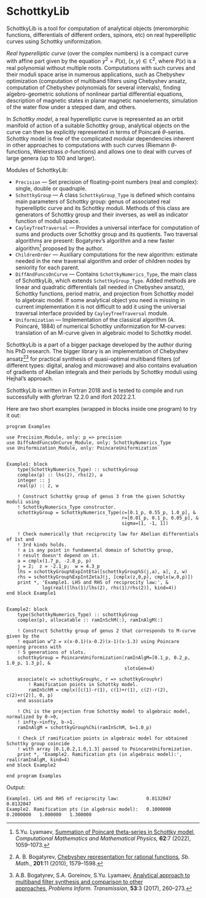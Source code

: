 # SchottkyLib

SchottkyLib is a tool for computation of analytical objects (meromorphic functions, differentials of different orders, spinors, etc) on real hyperelliptic curves using Schottky uniformization. 

*Real hyperelliptic curve* (over the complex numbers) is a compact curve with affine part given by the equation $y^2 = P(x),~(x,y)\in\mathbb{C}^2$, where $P(x)$ is a real polynomial without multiple roots. Computations with such curves and their moduli space arise in numerous applications, such as Chebyshev optimization (computation of multiband filters using Chebyshev ansatz, computation of Chebyshev polynomials for several intervals), finding algebro-geometric solutions of nonlinear partial differential equations, description of magnetic states in planar magnetic nanoelements, simulation of the water flow under a stepped dam, and others. 

In *Schottky model*, a real hyperelliptic curve is represented as an orbit manifold of action of a suitable Schottky group, analytical objects on the curve can then be explicitly represented in terms of Poincaré $\theta$-series. Schottky model is free of the complicated modular dependencies inherent in other approaches to computations with such curves (Riemann $\theta$-functions, Weierstrass $\sigma$-functions) and allows one to deal with curves of large genera (up to 100 and larger).

Modules of SchottkyLib:

- `Precision` — Set precision of floating-point numbers (real and complex): single, double or quadruple.
- `SchottkyGroup` — A class `SchottkyGroup_Type` is defined which contains main parameters of Schottky group: genus of associated real hyperelliptic curve and its Schottky moduli. Methods of this class are generators of Schottky group and their inverses, as well as indicator function of moduli space.
- `CayleyTreeTraversal` — Provides a universal interface for computation of sums and products over Schottky group and its quotients. Two traversal algorithms are present: Bogatyrev’s algorithm and a new faster algorithm[^2] proposed by the author.
- `ChildrenOrder` — Auxiliary computations for the new algorithm: estimate needed in the new traversal algorithm and order of children nodes by seniority for each parent.
- `DiffAndFuncsOnCurve` — Contains `SchottkyNumerics_Type`, the main class of SchottkyLib, which extends `SchottkyGroup_Type`. Added methods are linear and quadratic differentials (all needed in Chebyshev ansatz), Schottky functions, period matrix, and projection from Schottky model to algebraic model. If some analytical object you need is missing in current implementation it is not difficult to add it using the universal traversal interface provided by `CayleyTreeTraversal` module.
- `Uniformization` — Implementation of the classical algorithm (A. Poincaré, 1884) of numerical Schottky uniformization for M-curves: translation of an M-curve given in algebraic model to Schottky model.

SchottkyLib is a part of a bigger package developed by the author during his PhD research. The bigger library is an implementation of Chebyshev ansatz[^4][^5] for practical synthesis of quasi-optimal multiband filters (of different types: digital, analog and microwave) and also contains evaluation of gradients of Abelian integrals and their periods by Schottky moduli using Hejhal’s approach. 

SchottkyLib is written in Fortran 2018 and is tested to compile and run successfully with gfortran 12.2.0 and ifort 2022.2.1. 

Here are two short examples (wrapped in blocks inside one program) to try it out:

```Fortran
program Examples

use Precision_Module, only: p => precision
use DiffsAndFuncsOnCurve_Module, only: SchottkyNumerics_Type
use Uniformization_Module, only: PoincareUniformization


Example1: block
    type(SchottkyNumerics_Type) :: schottkyGroup
    complex(p) :: lhs(2), rhs(2), a
    integer :: j
    real(p) :: z, w

    ! Construct Schottky group of genus 3 from the given Schottky moduli using 
    ! SchottkyNumerics_Type constructor.
    schottkyGroup = SchottkyNumerics_Type(c=[0.1_p, 0.55_p, 1.0_p], &
                                          r=[0.01_p, 0.1_p, 0.05_p], &
                                          sigma=[1, -1, 1])

    ! Check numerically that reciprocity law for Abelian differentials of 1st and 
    ! 3rd kinds holds. 
    ! a is any point in fundamental domain of Schottky group,
    ! result doesn't depend on it.
    a = cmplx(1.7_p, -2.8_p, p) 
    j = 2;  z = -2.1_p;  w = 4.3_p
    lhs = schottkyGroup%ExpIntEta([schottkyGroup%S(j,a), a], z, w)
    rhs = schottkyGroup%ExpIntZetaJ(j, [cmplx(z,0,p), cmplx(w,0,p)])
    print *, 'Example1. LHS and RHS of reciprocity law:', &
             log(real([lhs(1)/lhs(2), rhs(1)/rhs(2)], kind=4))
end block Example1


Example2: block
    type(SchottkyNumerics_Type) :: schottkyGroup
    complex(p), allocatable :: ramInSchM(:), ramInAlgM(:)

    ! Construct Schottky group of genus 2 that corresponds to M-curve given by the 
    ! equation w^2 = x(x-0.1)(x-0.2)(x-1)(x-1.3) using Poincare opening process with 
    ! 5 generations of slots.
    schottkyGroup = PoincareUniformization(ramInAlgM=[0.1_p, 0.2_p, 1.0_p, 1.3_p], &
                                           slotsGen=4)

    associate(c => schottkyGroup%c, r => schottkyGroup%r)
        ! Ramification points in Schottky model.
        ramInSchM = cmplx([c(1)-r(1), c(1)+r(1), c(2)-r(2), c(2)+r(2)], 0, p)
    end associate

    ! Chi is the projection from Schottky model to algebraic model, normalized by 0->0, 
    ! infty->infty, b->1.
    ramInAlgM = schottkyGroup%Chi(ramInSchM, b=1.0_p)

    ! Check if ramification points in algebraic model for obtained Schottky group coincide
    ! with array [0.1,0.2,1.0,1.3] passed to PoincareUniformization.
    print *, 'Example2. Ramification pts (in algebraic model):', real(ramInAlgM, kind=4)
end block Example2

end program Examples
```

Output:

```Fortran
Example1. LHS and RHS of reciprocity law:          0.8132047   0.8132047
Example2. Ramification pts (in algebraic model):   0.1000000   0.2000000   1.000000   1.300000
```

[^2]: S.Yu. Lyamaev, [Summation of Poincaré theta-series in Schottky model](https://link.springer.com/article/10.1134/S0965542522070053), *Computational Mathematics and Mathematical Physics,* **62**:7 (2022), 1059–1073.

[^4]: A. B. Bogatyrev, [Chebyshev representation for rational functions](https://doi.org/10.1070/SM2010v201n11ABEH004123), *Sb. Math.*, **201**:11 (2010), 1579–1598.

[^5]: A.B. Bogatyrev, S.A. Goreinov, S.Yu. Lyamaev, [Analytical approach to multiband filter synthesis and comparison to other approaches](https://link.springer.com/article/10.1134/S0032946017030073), *Problems Inform. Transmission*, **53**:3 (2017), 260–273.